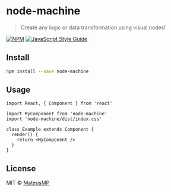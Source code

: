 # node-machine

> Create any logic or data transformation using visual nodes!

[![NPM](https://img.shields.io/npm/v/node-machine.svg)](https://www.npmjs.com/package/node-machine) [![JavaScript Style Guide](https://img.shields.io/badge/code_style-standard-brightgreen.svg)](https://standardjs.com)

## Install

```bash
npm install --save node-machine
```

## Usage

```tsx
import React, { Component } from 'react'

import MyComponent from 'node-machine'
import 'node-machine/dist/index.css'

class Example extends Component {
  render() {
    return <MyComponent />
  }
}
```

## License

MIT © [MateusMP](https://github.com/MateusMP)
